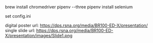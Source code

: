brew install chromedriver
pipenv --three
pipenv install selenium

set config.ini

digital poster url: https://dps.rsna.org/media/BR100-ED-X/presentation/
single slide url: https://dps.rsna.org/media/BR100-ED-X/presentation/images/Slide1.png
